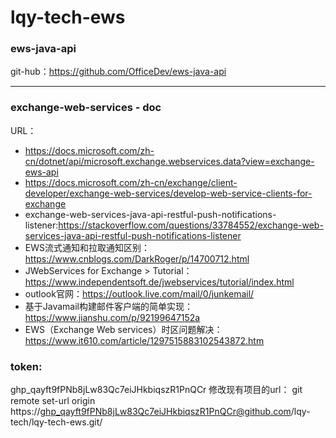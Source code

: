 # lqy-tech-ews
### ews-java-api
git-hub：https://github.com/OfficeDev/ews-java-api

---

### exchange-web-services - doc
URL：
- https://docs.microsoft.com/zh-cn/dotnet/api/microsoft.exchange.webservices.data?view=exchange-ews-api
- https://docs.microsoft.com/zh-cn/exchange/client-developer/exchange-web-services/develop-web-service-clients-for-exchange
- exchange-web-services-java-api-restful-push-notifications-listener:https://stackoverflow.com/questions/33784552/exchange-web-services-java-api-restful-push-notifications-listener
- EWS流式通知和拉取通知区别：https://www.cnblogs.com/DarkRoger/p/14700712.html
- JWebServices for Exchange > Tutorial：https://www.independentsoft.de/jwebservices/tutorial/index.html
- outlook官网：https://outlook.live.com/mail/0/junkemail/
- 基于Javamail构建邮件客户端的简单实现：https://www.jianshu.com/p/92199647152a
- EWS（Exchange Web services）时区问题解决：https://www.it610.com/article/1297515883102543872.htm

### token:
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
修改现有项目的url：
git remote set-url origin  https://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@github.com/lqy-tech/lqy-tech-ews.git/
